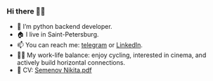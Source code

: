 ### Hi there 🖖🏻

- 🐍 I’m python backend developer.
- 🏠 I live in Saint-Petersburg.
- 📫 You can reach me: [telegram](https://t.me/nikissem) or [LinkedIn](https://www.linkedin.com/in/nisemenov/).
- 🚴🏻 My work-life balance: enjoy cycling, interested in cinema, and actively build horizontal connections.
- 📕 CV: [Semenov Nikita.pdf](https://github.com/user-attachments/files/18748672/Semenov.Nikita.pdf)
